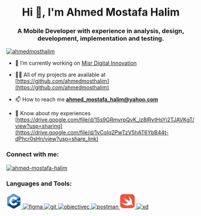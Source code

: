 <h1 align="center">Hi 👋, I'm Ahmed Mostafa Halim</h1>
<h3 align="center">A Mobile Developer with experience in analysis, design, development, implementation and testing.</h3>

<p align="left"> <a href="https://github.com/ryo-ma/github-profile-trophy"><img src="https://github-profile-trophy.vercel.app/?username=ahmedmosthalim" alt="ahmedmosthalim" /></a> </p>

- 🔭 I’m currently working on [Misr Digital Innovation](https://www.mdi.com.eg/)

- 👨‍💻 All of my projects are available at [https://github.com/ahmedmosthalim](https://github.com/ahmedmosthalim)

- 📫 How to reach me **ahmed_mostafa_halim@yahoo.com**

- 📄 Know about my experiences [https://drive.google.com/file/d/15s9GRmvrpQvK_iz8IRytHsYj2TJAVKgT/view?usp=sharing](https://drive.google.com/file/d/1vCoIq2PwTzV5hAT6YbB44t-dPhcr0sHn/view?usp=share_link)

<h3 align="left">Connect with me:</h3>
<p align="left">
<a href="https://linkedin.com/in/ahmed-mostafa-halim" target="blank"><img align="center" src="https://raw.githubusercontent.com/rahuldkjain/github-profile-readme-generator/master/src/images/icons/Social/linked-in-alt.svg" alt="ahmed-mostafa-halim" height="30" width="40" /></a>
</p>

<h3 align="left">Languages and Tools:</h3>
<p align="left"> <a href="https://www.w3schools.com/cpp/" target="_blank" rel="noreferrer"> <img src="https://raw.githubusercontent.com/devicons/devicon/master/icons/cplusplus/cplusplus-original.svg" alt="cplusplus" width="40" height="40"/> </a> <a href="https://www.figma.com/" target="_blank" rel="noreferrer"> <img src="https://www.vectorlogo.zone/logos/figma/figma-icon.svg" alt="figma" width="40" height="40"/> </a> <a href="https://git-scm.com/" target="_blank" rel="noreferrer"> <img src="https://www.vectorlogo.zone/logos/git-scm/git-scm-icon.svg" alt="git" width="40" height="40"/> </a> <a href="https://developer.apple.com/library/archive/documentation/Cocoa/Conceptual/ProgrammingWithObjectiveC/Introduction/Introduction.html" target="_blank" rel="noreferrer"> <img src="https://www.vectorlogo.zone/logos/apple_objectivec/apple_objectivec-icon.svg" alt="objectivec" width="40" height="40"/> </a> <a href="https://postman.com" target="_blank" rel="noreferrer"> <img src="https://www.vectorlogo.zone/logos/getpostman/getpostman-icon.svg" alt="postman" width="40" height="40"/> </a> <a href="https://developer.apple.com/swift/" target="_blank" rel="noreferrer"> <img src="https://raw.githubusercontent.com/devicons/devicon/master/icons/swift/swift-original.svg" alt="swift" width="40" height="40"/> </a> <a href="https://www.adobe.com/products/xd.html" target="_blank" rel="noreferrer"> <img src="https://cdn.worldvectorlogo.com/logos/adobe-xd.svg" alt="xd" width="40" height="40"/> </a> </p>

